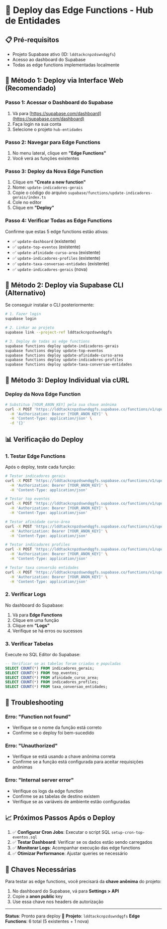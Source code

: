 # 🚀 Deploy das Edge Functions - Hub de Entidades

## 📋 Pré-requisitos

- Projeto Supabase ativo (ID: `lddtackcnpzdswndqgfs`)
- Acesso ao dashboard do Supabase
- Todas as edge functions implementadas localmente

## 🔧 Método 1: Deploy via Interface Web (Recomendado)

### Passo 1: Acessar o Dashboard do Supabase
1. Vá para [https://supabase.com/dashboard](https://supabase.com/dashboard)
2. Faça login na sua conta
3. Selecione o projeto `hub-entidades`

### Passo 2: Navegar para Edge Functions
1. No menu lateral, clique em **"Edge Functions"**
2. Você verá as funções existentes

### Passo 3: Deploy da Nova Edge Function
1. Clique em **"Create a new function"**
2. Nome: `update-indicadores-gerais`
3. Copie o código do arquivo `supabase/functions/update-indicadores-gerais/index.ts`
4. Cole no editor
5. Clique em **"Deploy"**

### Passo 4: Verificar Todas as Edge Functions
Confirme que estas 5 edge functions estão ativas:
- ✅ `update-dashboard` (existente)
- ✅ `update-top-eventos` (existente)
- ✅ `update-afinidade-curso-area` (existente)
- ✅ `update-indicadores-profiles` (existente)
- ✅ `update-taxa-conversao-entidades` (existente)
- ✅ `update-indicadores-gerais` (nova)

## 🔧 Método 2: Deploy via Supabase CLI (Alternativo)

Se conseguir instalar o CLI posteriormente:

```bash
# 1. Fazer login
supabase login

# 2. Linkar ao projeto
supabase link --project-ref lddtackcnpzdswndqgfs

# 3. Deploy de todas as edge functions
supabase functions deploy update-indicadores-gerais
supabase functions deploy update-top-eventos
supabase functions deploy update-afinidade-curso-area
supabase functions deploy update-indicadores-profiles
supabase functions deploy update-taxa-conversao-entidades
```

## 🔧 Método 3: Deploy Individual via cURL

### Deploy da Nova Edge Function
```bash
# Substitua [YOUR_ANON_KEY] pela sua chave anônima
curl -X POST 'https://lddtackcnpzdswndqgfs.supabase.co/functions/v1/update-indicadores-gerais' \
  -H 'Authorization: Bearer [YOUR_ANON_KEY]' \
  -H 'Content-Type: application/json' \
  -d '{}'
```

## 📊 Verificação do Deploy

### 1. Testar Edge Functions
Após o deploy, teste cada função:

```bash
# Testar indicadores gerais
curl -X POST 'https://lddtackcnpzdswndqgfs.supabase.co/functions/v1/update-indicadores-gerais' \
  -H 'Authorization: Bearer [YOUR_ANON_KEY]' \
  -H 'Content-Type: application/json'

# Testar top eventos
curl -X POST 'https://lddtackcnpzdswndqgfs.supabase.co/functions/v1/update-top-eventos' \
  -H 'Authorization: Bearer [YOUR_ANON_KEY]' \
  -H 'Content-Type: application/json'

# Testar afinidade curso-área
curl -X POST 'https://lddtackcnpzdswndqgfs.supabase.co/functions/v1/update-afinidade-curso-area' \
  -H 'Authorization: Bearer [YOUR_ANON_KEY]' \
  -H 'Content-Type: application/json'

# Testar indicadores profiles
curl -X POST 'https://lddtackcnpzdswndqgfs.supabase.co/functions/v1/update-indicadores-profiles' \
  -H 'Authorization: Bearer [YOUR_ANON_KEY]' \
  -H 'Content-Type: application/json'

# Testar taxa conversão entidades
curl -X POST 'https://lddtackcnpzdswndqgfs.supabase.co/functions/v1/update-taxa-conversao-entidades' \
  -H 'Authorization: Bearer [YOUR_ANON_KEY]' \
  -H 'Content-Type: application/json'
```

### 2. Verificar Logs
No dashboard do Supabase:
1. Vá para **Edge Functions**
2. Clique em uma função
3. Clique em **"Logs"**
4. Verifique se há erros ou sucessos

### 3. Verificar Tabelas
Execute no SQL Editor do Supabase:

```sql
-- Verificar se as tabelas foram criadas e populadas
SELECT COUNT(*) FROM indicadores_gerais;
SELECT COUNT(*) FROM top_eventos;
SELECT COUNT(*) FROM afinidade_curso_area;
SELECT COUNT(*) FROM indicadores_profiles;
SELECT COUNT(*) FROM taxa_conversao_entidades;
```

## 🚨 Troubleshooting

### Erro: "Function not found"
- Verifique se o nome da função está correto
- Confirme se o deploy foi bem-sucedido

### Erro: "Unauthorized"
- Verifique se está usando a chave anônima correta
- Confirme se a função está configurada para aceitar requisições anônimas

### Erro: "Internal server error"
- Verifique os logs da edge function
- Confirme se as tabelas de destino existem
- Verifique se as variáveis de ambiente estão configuradas

## 📈 Próximos Passos Após o Deploy

1. ✅ **Configurar Cron Jobs**: Executar o script SQL `setup-cron-top-eventos.sql`
2. ✅ **Testar Dashboard**: Verificar se os dados estão sendo carregados
3. ✅ **Monitorar Logs**: Acompanhar execução das edge functions
4. ✅ **Otimizar Performance**: Ajustar queries se necessário

## 🔑 Chaves Necessárias

Para testar as edge functions, você precisará da **chave anônima** do projeto:

1. No dashboard do Supabase, vá para **Settings > API**
2. Copie a **anon public** key
3. Use essa chave nos headers de autorização

---

**Status**: Pronto para deploy 🚀
**Projeto**: `lddtackcnpzdswndqgfs`
**Edge Functions**: 6 total (5 existentes + 1 nova)
